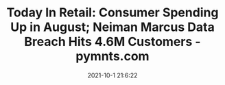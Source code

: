 ---
"title": "Today In Retail: Consumer Spending Up in August; Neiman Marcus Data Breach Hits 4.6M Customers - pymnts.com"
"date": "2021-10-1 21:6:22"
"feed_name": "GOOGLENEWSDRILLING"
"feed_website": "https://news.google.com/search?q=drilling%2Bincident&hl=en-US&gl=US&ceid=US:en"
"feed_rss": "https://news.google.com/rss/search?q=drilling%2Bincident&hl=en-US&gl=US&ceid=US:en"
"link": "https://www.pymnts.com/news/retail/2021/today-in-retail-consumer-spending-up-in-august/"
"source": "{'href': 'https://www.pymnts.com', 'title': 'pymnts.com'}"
"file": "_posts/2021-1-1-4c40e702497632cc79ebf7e3029fba1106d0258d.md"
"accident": "0"
"drilling": "0"
"dead": "0"
"injured": "0"
"arrested": "0"
"where": "unknown site"
"causes": "unknown"
"place": "unknown place"
---